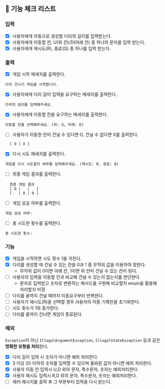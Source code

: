 ## 📝 기능 체크 리스트

### 입력

- [x]  사용자에게 자동으로 생성할 다리의 길이를 입력받는다.
- [x]  사용자에게 이동할 칸, U(위 칸)/D(아래 칸) 중 하나의 문자를 입력 받는다.
- [x]  사용자에게 재시도(R), 종료(Q) 중 하나를 입력 받는다.

### 출력

- [x]  게임 시작 메세지를 출력한다.

```
다리 건너기 게임을 시작합니다.
```

- [x]  사용자에게 다리 길이 입력을 요구하는 메세지를 출력한다.

```  
다리의 길이를 입력해주세요.
```

- [x]  사용자에게 이동할 칸을 요구하는 메세지를 출력한다.

```
이동할 칸을 선택해주세요. (위: U, 아래: D)
```

- [ ]  사용자가 이동한 칸이 건널 수 있다면 O, 건널 수 없다면 X를 출력한다.

```
  [ O | X ]
```

- [x]  다시 시도 메세지를 출력한다.

```
게임을 다시 시도할지 여부를 입력해주세요. (재시도: R, 종료: Q)
```

- [ ]  최종 게임 결과를 출력한다.

```
  최종 게임 결과
  [ O |   |   ]
  [   | O | O ]
```

- [ ]  게임 성공 여부를 출력한다.

```
게임 성공 여부: 
```

- [ ]  총 시도한 횟수를 출력한다.

```
총 시도한 횟수: 
```

### 기능

- [x]  게임을 시작하면 시도 횟수 1을 가진다.
- [x]  다리를 생성할 때 건널 수 있는 칸을 0과 1 중 무작위 값을 이용하여 정한다.
    - 무작위 값이 0이면 아래 칸, 1이면 위 칸이 건널 수 있는 칸이 된다.
- [ ]  사용자의 입력을 이동할 칸과 비교해 건널 수 있는지 없는지를 판단한다.
    - 문자로 입력받고 숫자로 변환하는 메서드를 구현해 비교할지 enum을 활용해 처리할지 미정
- [ ]  다리를 끝까지 건널 때까지 이동요구부터 반복한다.
- [ ]  사용자가 재시도(R)을 선택할 경우 사용자의 이동 기록만을 초기화한다.
- [ ]  시도 횟수가 1회 증가한다.
- [ ]  다리를 끝까지 건너면 게임이 종료된다.

### 예외

`Exception`이 아닌 `IllegalArgumentException`, `IllegalStateException` 등과 같은 **명확한 유형을 처리**한다.

- [x]  다리 길이 입력 시 숫자가 아니면 예외 처리한다.
- [x]  3 이상 20 이하의 숫자를 입력할 수 있으며 올바른 값이 아니면 예외 처리한다.
- [x]  사용자 이동 칸 입력시 U,D 외의 문자, 특수문자, 숫자는 예외처리한다.
- [x]  사용자 재시도 입력시 R,D 외의 문자, 특수문자, 숫자는 예외처리한다.
- [ ]  에러 메시지를 출력 후 그 부분부터 입력을 다시 받는다.
